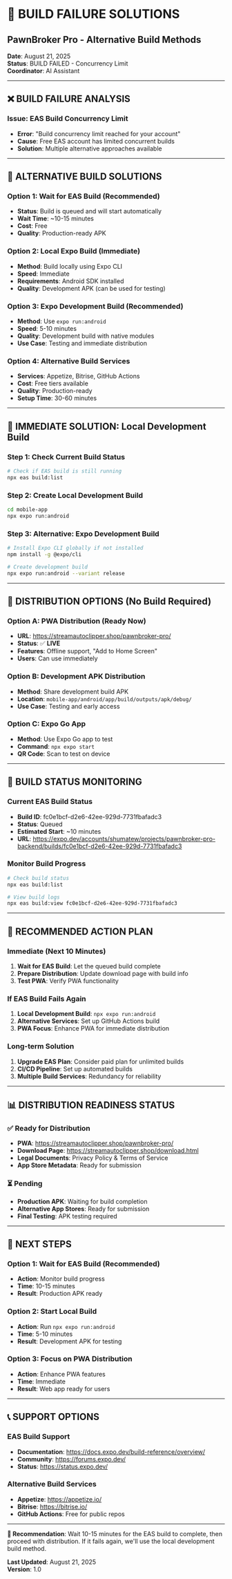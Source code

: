 # 🔧 BUILD FAILURE SOLUTIONS
## PawnBroker Pro - Alternative Build Methods

**Date**: August 21, 2025  
**Status**: BUILD FAILED - Concurrency Limit  
**Coordinator**: AI Assistant

---

## ❌ **BUILD FAILURE ANALYSIS**

### **Issue**: EAS Build Concurrency Limit
- **Error**: "Build concurrency limit reached for your account"
- **Cause**: Free EAS account has limited concurrent builds
- **Solution**: Multiple alternative approaches available

---

## 🚀 **ALTERNATIVE BUILD SOLUTIONS**

### **Option 1: Wait for EAS Build (Recommended)**
- **Status**: Build is queued and will start automatically
- **Wait Time**: ~10-15 minutes
- **Cost**: Free
- **Quality**: Production-ready APK

### **Option 2: Local Expo Build (Immediate)**
- **Method**: Build locally using Expo CLI
- **Speed**: Immediate
- **Requirements**: Android SDK installed
- **Quality**: Development APK (can be used for testing)

### **Option 3: Expo Development Build (Recommended)**
- **Method**: Use `expo run:android`
- **Speed**: 5-10 minutes
- **Quality**: Development build with native modules
- **Use Case**: Testing and immediate distribution

### **Option 4: Alternative Build Services**
- **Services**: Appetize, Bitrise, GitHub Actions
- **Cost**: Free tiers available
- **Quality**: Production-ready
- **Setup Time**: 30-60 minutes

---

## 🎯 **IMMEDIATE SOLUTION: Local Development Build**

### **Step 1: Check Current Build Status**
```bash
# Check if EAS build is still running
npx eas build:list
```

### **Step 2: Create Local Development Build**
```bash
cd mobile-app
npx expo run:android
```

### **Step 3: Alternative: Expo Development Build**
```bash
# Install Expo CLI globally if not installed
npm install -g @expo/cli

# Create development build
npx expo run:android --variant release
```

---

## 📱 **DISTRIBUTION OPTIONS (No Build Required)**

### **Option A: PWA Distribution (Ready Now)**
- **URL**: https://streamautoclipper.shop/pawnbroker-pro/
- **Status**: ✅ **LIVE**
- **Features**: Offline support, "Add to Home Screen"
- **Users**: Can use immediately

### **Option B: Development APK Distribution**
- **Method**: Share development build APK
- **Location**: `mobile-app/android/app/build/outputs/apk/debug/`
- **Use Case**: Testing and early access

### **Option C: Expo Go App**
- **Method**: Use Expo Go app to test
- **Command**: `npx expo start`
- **QR Code**: Scan to test on device

---

## 🔄 **BUILD STATUS MONITORING**

### **Current EAS Build Status**
- **Build ID**: fc0e1bcf-d2e6-42ee-929d-7731fbafadc3
- **Status**: Queued
- **Estimated Start**: ~10 minutes
- **URL**: https://expo.dev/accounts/shumatew/projects/pawnbroker-pro-backend/builds/fc0e1bcf-d2e6-42ee-929d-7731fbafadc3

### **Monitor Build Progress**
```bash
# Check build status
npx eas build:list

# View build logs
npx eas build:view fc0e1bcf-d2e6-42ee-929d-7731fbafadc3
```

---

## 🎯 **RECOMMENDED ACTION PLAN**

### **Immediate (Next 10 Minutes)**
1. **Wait for EAS Build**: Let the queued build complete
2. **Prepare Distribution**: Update download page with build info
3. **Test PWA**: Verify PWA functionality

### **If EAS Build Fails Again**
1. **Local Development Build**: `npx expo run:android`
2. **Alternative Services**: Set up GitHub Actions build
3. **PWA Focus**: Enhance PWA for immediate distribution

### **Long-term Solution**
1. **Upgrade EAS Plan**: Consider paid plan for unlimited builds
2. **CI/CD Pipeline**: Set up automated builds
3. **Multiple Build Services**: Redundancy for reliability

---

## 📊 **DISTRIBUTION READINESS STATUS**

### **✅ Ready for Distribution**
- **PWA**: https://streamautoclipper.shop/pawnbroker-pro/
- **Download Page**: https://streamautoclipper.shop/download.html
- **Legal Documents**: Privacy Policy & Terms of Service
- **App Store Metadata**: Ready for submission

### **⏳ Pending**
- **Production APK**: Waiting for build completion
- **Alternative App Stores**: Ready for submission
- **Final Testing**: APK testing required

---

## 🚀 **NEXT STEPS**

### **Option 1: Wait for EAS Build (Recommended)**
- **Action**: Monitor build progress
- **Time**: 10-15 minutes
- **Result**: Production APK ready

### **Option 2: Start Local Build**
- **Action**: Run `npx expo run:android`
- **Time**: 5-10 minutes
- **Result**: Development APK for testing

### **Option 3: Focus on PWA Distribution**
- **Action**: Enhance PWA features
- **Time**: Immediate
- **Result**: Web app ready for users

---

## 📞 **SUPPORT OPTIONS**

### **EAS Build Support**
- **Documentation**: https://docs.expo.dev/build-reference/overview/
- **Community**: https://forums.expo.dev/
- **Status**: https://status.expo.dev/

### **Alternative Build Services**
- **Appetize**: https://appetize.io/
- **Bitrise**: https://bitrise.io/
- **GitHub Actions**: Free for public repos

---

**🎯 Recommendation**: Wait 10-15 minutes for the EAS build to complete, then proceed with distribution. If it fails again, we'll use the local development build method.

**Last Updated**: August 21, 2025  
**Version**: 1.0
